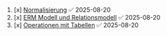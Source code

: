 1. [x] [Normalisierung](Normalisierung.md) ✅ 2025-08-20
2. [x] [ERM Modell und Relationsmodell](ERM-Modell%20und%20Relationsmodell.md) ✅ 2025-08-20
3. [x] [Operationen mit Tabellen](Operationen%20mit%20Tabellen.md) ✅ 2025-08-20